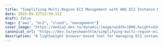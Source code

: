 ```yaml
---
title: "Simplifying Multi-Region EC2 Management with AWS EC2 Instance Manager"
date: 2025-05-22T13:59:11Z
draft: false
tags: ["aws", "ec2", "cloud", "management"]
cover_image: "https://media2.dev.to/dynamic/image/width=1000,height=420,fit=cover,gravity=auto,format=auto/https%3A%2F%2Fdev-to-uploads.s3.amazonaws.com%2Fuploads%2Farticles%2Fbxktq2u9km05n9nixw0b.png"
canonical_url: "https://dev.to/yeshwanthlm/simplifying-multi-region-ec2-management-with-aws-ec2-instance-manager-3h22"
description: "A lightweight browser-based tool for managing EC2 instances across all AWS regions from a single dashboard."
---
```

